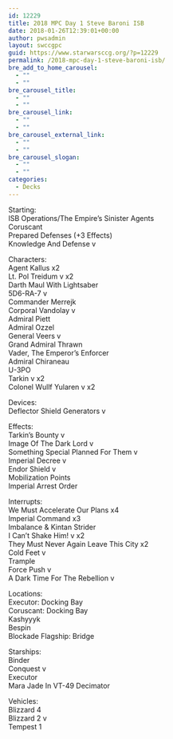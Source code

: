 ```yaml
---
id: 12229
title: 2018 MPC Day 1 Steve Baroni ISB
date: 2018-01-26T12:39:01+00:00
author: pwsadmin
layout: swccgpc
guid: https://www.starwarsccg.org/?p=12229
permalink: /2018-mpc-day-1-steve-baroni-isb/
bre_add_to_home_carousel:
  - ""
  - ""
bre_carousel_title:
  - ""
  - ""
bre_carousel_link:
  - ""
  - ""
bre_carousel_external_link:
  - ""
  - ""
bre_carousel_slogan:
  - ""
  - ""
categories:
  - Decks
---
```

Starting:  
ISB Operations/The Empire’s Sinister Agents  
Coruscant  
Prepared Defenses (+3 Effects)  
Knowledge And Defense v

Characters:  
Agent Kallus x2  
Lt. Pol Treidum v x2  
Darth Maul With Lightsaber  
5D6-RA-7 v  
Commander Merrejk  
Corporal Vandolay v  
Admiral Piett  
Admiral Ozzel  
General Veers v  
Grand Admiral Thrawn  
Vader, The Emperor’s Enforcer  
Admiral Chiraneau  
U-3PO  
Tarkin v x2  
Colonel Wullf Yularen v x2

Devices:  
Deflector Shield Generators v

Effects:  
Tarkin’s Bounty v  
Image Of The Dark Lord v  
Something Special Planned For Them v  
Imperial Decree v  
Endor Shield v  
Mobilization Points  
Imperial Arrest Order

Interrupts:  
We Must Accelerate Our Plans x4  
Imperial Command x3  
Imbalance & Kintan Strider  
I Can’t Shake Him! v x2  
They Must Never Again Leave This City x2  
Cold Feet v  
Trample  
Force Push v  
A Dark Time For The Rebellion v

Locations:  
Executor: Docking Bay  
Coruscant: Docking Bay  
Kashyyyk  
Bespin  
Blockade Flagship: Bridge

Starships:  
Binder  
Conquest v  
Executor  
Mara Jade In VT-49 Decimator

Vehicles:  
Blizzard 4  
Blizzard 2 v  
Tempest 1